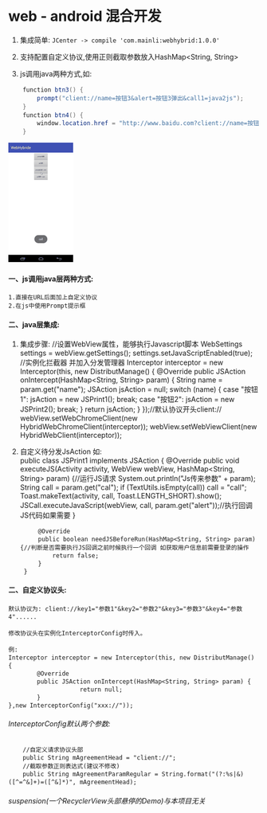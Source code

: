 # web - android 混合开发
1. 集成简单: 
   `JCenter -> compile 'com.mainli:webhybrid:1.0.0'`
        
2. 支持配置自定义协议,使用正则截取参数放入HashMap<String, String>
    
3. js调用java两种方式,如:

```java
	function btn3() {
		prompt("client://name=按钮3&alert=按钮3弹出&call1=java2js");
	}
	function btn4() {
		window.location.href = "http://www.baidu.com?client://name=按钮4&alert=按钮4弹出来的&call=java2js";
	}

```

![效果图](./效果图1.gif)
#### 一、js调用java层两种方式:

    1.直接在URL后面加上自定义协议
    2.在js中使用Prompt提示框

#### 二、java层集成:

1. 集成步骤:
        //设置WebView属性，能够执行Javascript脚本
        WebSettings settings = webView.getSettings();
        settings.setJavaScriptEnabled(true);
        //实例化拦截器 并加入分发管理器
        Interceptor interceptor = new Interceptor(this, new DistributManage() {
            @Override
            public JSAction onIntercept(HashMap<String, String> param) {
                String name = param.get("name");
                JSAction jsAction = null;
                switch (name) {
                    case "按钮1":
                        jsAction = new JSPrint1();
                        break;
                    case "按钮2":
                        jsAction = new JSPrint2();
                        break;
                }
                return jsAction;
            }
        });//默认协议开头client://
        webView.setWebChromeClient(new HybridWebChromeClient(interceptor));
        webView.setWebViewClient(new HybridWebClient(interceptor));
2. 自定义待分发JsAction
    如:   
        public class JSPrint1 implements JSAction {
            @Override
            public void executeJS(Activity activity, WebView webView, HashMap<String, String> param) {//运行JS请求
                System.out.println("Js传来参数" + param);
                String call = param.get("cal");
                if (TextUtils.isEmpty(call)) call = "call";
                Toast.makeText(activity, call, Toast.LENGTH_SHORT).show();
                JSCall.executeJavaScript(webView, call, param.get("alert"));//执行回调JS代码如果需要
            }
        
            @Override
            public boolean needJSBeforeRun(HashMap<String, String> param) {//判断是否需要执行JS回调之前时候执行一个回调 如获取用户信息前需要登录的操作
                return false;
            }
        }
        
#### 二、自定义协议头:
    默认协议为: client://key1="参数1"&key2="参数2"&key3="参数3"&key4="参数4"......
    
    修改协议头在实例化InterceptorConfig时传入。
    
    例:
    Interceptor interceptor = new Interceptor(this, new DistributManage() {
            @Override
            public JSAction onIntercept(HashMap<String, String> param) {
                        return null;
            }
    },new InterceptorConfig("xxx://"));
###### InterceptorConfig默认两个参数:   
        //自定义请求协议头部
        public String mAgreementHead = "client://";
        //截取参数正则表达式(建议不修改)
        public String mAgreementParamRegular = String.format("(?:%s|&)([^=^&]+)=([^&]*)", mAgreementHead);     

           
                
    
   
    
###### suspension(一个RecyclerView头部悬停的Demo)与本项目无关
    